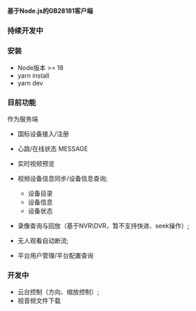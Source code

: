 #### 基于Node.js的GB28181客户端
### 持续开发中
### 安装
- Node版本 >= 18
- yarn install
- yarn dev
### 目前功能
作为服务端  
- 国标设备接入/注册
- 心跳/在线状态 MESSAGE
- 实时视频预览
- 视频设备信息同步/设备信息查询;
  - 设备目录
  - 设备信息
  - 设备状态
- 录像查询与回放（基于NVR\DVR，暂不支持快进、seek操作）;
- 无人观看自动断流;

- 平台用户管理/平台配置查询

### 开发中
- 云台控制（方向、缩放控制）;
- 视音频文件下载
